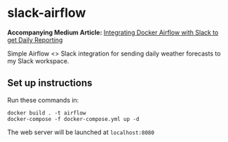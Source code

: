 # slack-airflow

**Accompanying Medium Article:** [Integrating Docker Airflow with Slack to get Daily Reporting]('https://medium.com/@mandygu/integrating-docker-airflow-with-slack-to-get-daily-reporting-c462e7c8828a')

Simple Airflow <> Slack integration for sending daily weather forecasts to my Slack workspace.


## Set up instructions

Run these commands in:

```
docker build . -t airflow
docker-compose -f docker-compose.yml up -d
```

The web server will be launched at `localhost:8080`
